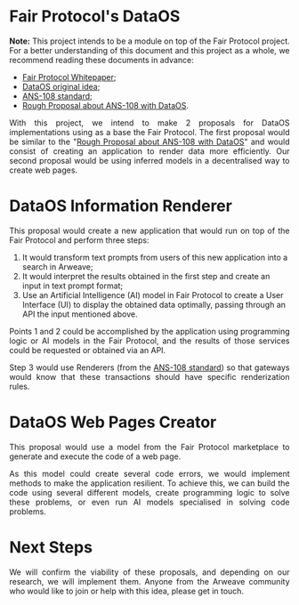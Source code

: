 # Fair Protocol's DataOS

<p align="justify">
<b>Note:</b> This project intends to be a module on top of the Fair Protocol project. For a better understanding of this document and this project as a whole, we recommend reading these documents in advance:
</p>

* [Fair Protocol Whitepaper](https://github.com/FAIR-Protocol/decentralized-inference/blob/development/documents/whitepaper.md);
* [DataOS original idea](https://q4xpz2buwrju4ai3gfzkfeu3vjn2rhb2crlw7epn77vzm6wg74cq.arweave.net/hy786DS0U04BGzFyopKbqluonDoUV2-R7f_rlnrG_wU);
* [ANS-108 standard](https://github.com/ArweaveTeam/arweave-standards/blob/ans-108/ans/ANS-108.md);
* [Rough Proposal about ANS-108 with DataOS](https://a3yl723e5dcuvz4eoign6eacpmglz3sbpq542i7477m3mrlp3pga.arweave.net/BvC_62ToxUrnhHIM3xACewy87kF8O80j_P_ZtkVv28w).

<p align="justify">
With this project, we intend to make 2 proposals for DataOS implementations using as a base the Fair Protocol. The first proposal would be similar to the "<a href="https://a3yl723e5dcuvz4eoign6eacpmglz3sbpq542i7477m3mrlp3pga.arweave.net/BvC_62ToxUrnhHIM3xACewy87kF8O80j_P_ZtkVv28w">Rough Proposal about ANS-108 with DataOS</a>" and would consist of creating an application to render data more efficiently. Our second proposal would be using inferred models in a decentralised way to create web pages.
</p>


# DataOS Information Renderer

<p align="justify">
This proposal would create a new application that would run on top of the Fair Protocol and perform three steps:
</p>

1. It would transform text prompts from users of this new application into a search in Arweave;
1. It would interpret the results obtained in the first step and create an input in text prompt format; 
1. Use an Artificial Intelligence (AI) model in Fair Protocol to create a User Interface (UI) to display the obtained data optimally, passing through an API the input mentioned above.

<p align="justify">
Points 1 and 2 could be accomplished by the application using programming logic or AI models in the Fair Protocol, and the results of those services could be requested or obtained via an API.
</p>

<p align="justify">
Step 3 would use Renderers (from the <a href="https://a3yl723e5dcuvz4eoign6eacpmglz3sbpq542i7477m3mrlp3pga.arweave.net/BvC_62ToxUrnhHIM3xACewy87kF8O80j_P_ZtkVv28w">ANS-108 standard</a>) so that gateways would know that these transactions should have specific renderization rules.
</p>


# DataOS Web Pages Creator

<p align="justify">
This proposal would use a model from the Fair Protocol marketplace to generate and execute the code of a web page.
</p>

<p align="justify">
As this model could create several code errors, we would implement methods to make the application resilient. To achieve this, we can build the code using several different models, create programming logic to solve these problems, or even run AI models specialised in solving code problems.
</p>


# Next Steps

<p align="justify">
We will confirm the viability of these proposals, and depending on our research, we will implement them. Anyone from the Arweave community who would like to join or help with this idea, please get in touch.
</p>
